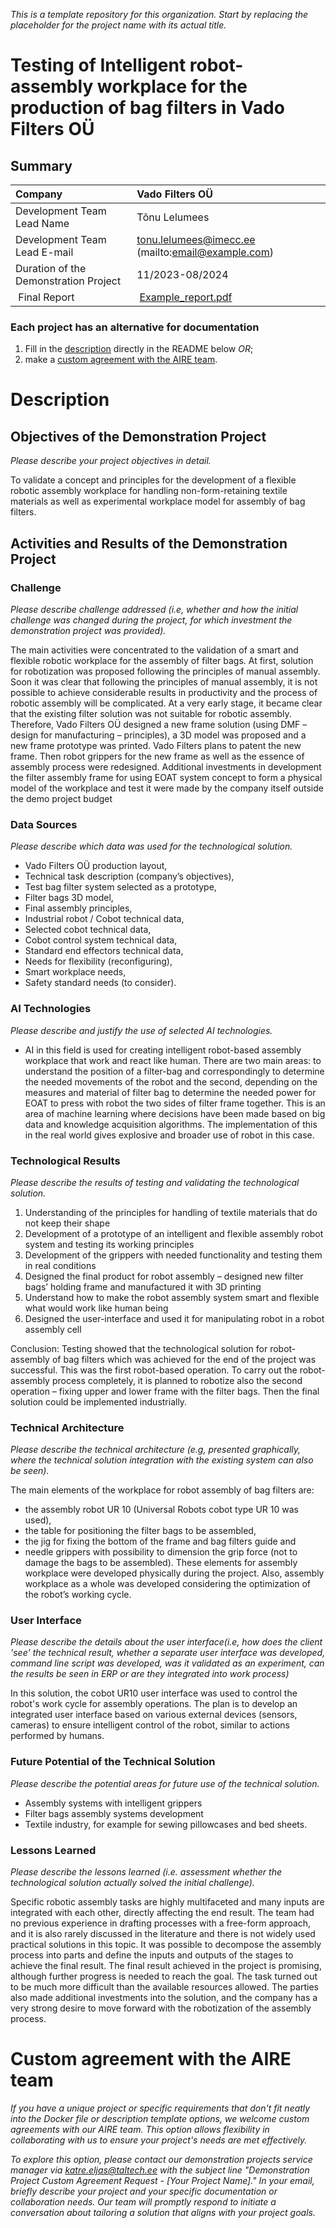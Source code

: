 *This is a template repository for this organization. Start by replacing the placeholder for the project name with its actual title.*

# Testing of Intelligent robot-assembly workplace for the production of bag filters in Vado Filters OÜ

## Summary
| Company | Vado Filters OÜ |
| :--- | :--- |
| Development Team Lead Name | Tõnu Lelumees |
| Development Team Lead E-mail | tonu.lelumees@imecc.ee (mailto:email@example.com) |
| Duration of the Demonstration Project | 11/2023-08/2024|
| Final Report | [Example_report.pdf](https://github.com/ai-robotics-estonia/_project_template_/files/13800685/IC-One-Page-Project-Status-Report-10673_PDF.pdf) |

### Each project has an alternative for documentation
1. Fill in the [description](#description) directly in the README below *OR*;
2. make a [custom agreement with the AIRE team](#custom-agreement-with-the-AIRE-team).

# Description
## Objectives of the Demonstration Project
*Please describe your project objectives in detail.*

To validate a concept and principles for the development of a flexible robotic assembly workplace for handling non-form-retaining textile materials as well as experimental workplace model for assembly of bag filters.

## Activities and Results of the Demonstration Project
### Challenge
*Please describe challenge addressed (i.e, whether and how the initial challenge was changed during the project, for which investment the demonstration project was provided).*

The main activities were concentrated to the validation of a smart and flexible robotic workplace for the assembly of filter bags. 
At first, solution for robotization was proposed following the principles of manual assembly. Soon it was clear that following the principles of manual assembly, it is not possible to achieve considerable results in productivity and the process of robotic assembly will be complicated. At a very early stage, it became clear that the existing filter solution was not suitable for robotic assembly. Therefore, Vado Filters OÜ designed a new frame solution (using DMF – design for manufacturing – principles), a 3D model was proposed and a new frame prototype was printed. Vado Filters plans to patent the new frame.
Then robot grippers for the new frame as well as the essence of assembly process were redesigned.
Additional investments in development the filter assembly frame for using  EOAT system concept to form a physical model of the workplace and test it were made by the company itself outside the demo project budget


### Data Sources
*Please describe which data was used for the technological solution.*  

- Vado Filters OÜ production layout,
- Technical task description (company’s objectives),
- Test bag filter system selected as a prototype,
- Filter bags 3D model,
- Final assembly principles,
- Industrial robot / Cobot technical data,
- Selected cobot technical data,
- Cobot control system technical data,
- Standard end effectors technical data,
- Needs for flexibility (reconfiguring),
- Smart workplace needs,
- Safety standard needs (to consider).

### AI Technologies
*Please describe and justify the use of selected AI technologies.*

- AI in this field is used for creating intelligent robot-based assembly workplace that work and react like human. There are two main areas: to understand the position of a filter-bag and correspondingly to determine the needed movements of the robot and the second, depending on the measures and material of filter bag to determine the needed power for EOAT to press with robot the two sides of filter frame together. This is an area of machine learning where decisions have been made based on big data and knowledge acquisition algorithms. The implementation of this in the real world gives explosive and broader use of robot in this case. 

### Technological Results
*Please describe the results of testing and validating the technological solution.*

1.	Understanding of the principles for handling of textile materials that do not keep their shape 
2.	Development of a prototype of an intelligent and flexible assembly robot system and testing its working principles
3.	Development of the grippers with needed functionality and testing them in real conditions
4.	Designed the final product for robot assembly – designed new filter bags’ holding frame and manufactured it with 3D printing
5.	Understand how to make the robot assembly system smart and flexible what would work like human being
6.	Designed the user-interface and used it for manipulating robot in a robot assembly cell

Conclusion: Testing showed that the technological solution for robot-assembly of bag filters which was achieved for the end of the project was successful. This was the first robot-based operation. To carry out the robot-assembly process completely, it is planned to robotize also the second operation – fixing upper and lower frame with the filter bags. Then the final solution  could be implemented industrially.

### Technical Architecture
*Please describe the technical architecture (e.g, presented graphically, where the technical solution integration with the existing system can also be seen).*

The main elements of the workplace for robot assembly of bag filters are:
-	the assembly robot UR 10 (Universal Robots cobot type UR 10 was used), 
-	the table for positioning the filter bags to be assembled, 
-	the jig for fixing the bottom of the frame and bag filters guide and 
-	needle grippers with possibility to dimension the grip force (not to damage the bags to be assembled). 
These elements for assembly workplace were developed physically during the project. Also, assembly workplace as a whole was developed considering the optimization of the robot’s working cycle.  


### User Interface 
*Please describe the details about the user interface(i.e, how does the client 'see' the technical result, whether a separate user interface was developed, command line script was developed, was it validated as an experiment, can the results be seen in ERP or are they integrated into work process)*

In this solution, the cobot UR10 user interface was used to control the robot's work cycle for assembly operations. 
The plan is to develop an integrated user interface based on various external devices (sensors, cameras) to ensure intelligent control of the robot, similar to actions performed by humans.

### Future Potential of the Technical Solution
*Please describe the potential areas for future use of the technical solution.*

- Assembly systems with intelligent grippers
- Filter bags assembly systems development
- Textile industry, for example for sewing pillowcases and bed sheets.

### Lessons Learned
*Please describe the lessons learned (i.e. assessment whether the technological solution actually solved the initial challenge).*

Specific robotic assembly tasks are highly multifaceted and many inputs are integrated with each other, directly affecting the end result.
The team had no previous experience in drafting processes with a free-form approach, and it is also rarely discussed in the literature and there is not widely used practical solutions in this topic.
It was possible to decompose the assembly process into parts and define the inputs and outputs of the stages to achieve the final result.
The final result achieved in the project is promising, although further progress is needed to reach the goal. The task turned out to be much more difficult than the available resources allowed.
The parties also made additional investments into the solution, and the company has a very strong desire to move forward with the robotization of the assembly process.


# Custom agreement with the AIRE team
*If you have a unique project or specific requirements that don't fit neatly into the Docker file or description template options, we welcome custom agreements with our AIRE team. This option allows flexibility in collaborating with us to ensure your project's needs are met effectively.*

*To explore this option, please contact our demonstration projects service manager via katre.eljas@taltech.ee with the subject line "Demonstration Project Custom Agreement Request - [Your Project Name]." In your email, briefly describe your project and your specific documentation or collaboration needs. Our team will promptly respond to initiate a conversation about tailoring a solution that aligns with your project goals.*
